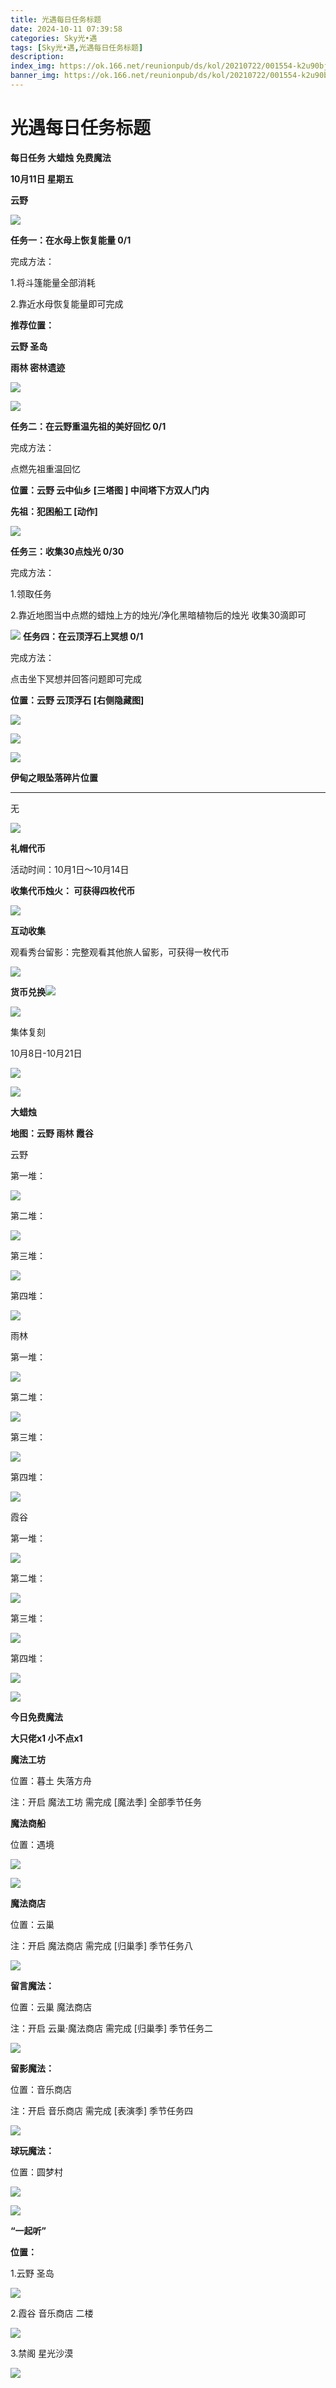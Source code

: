 ```yaml
---
title: 光遇每日任务标题
date: 2024-10-11 07:39:58
categories: Sky光•遇
tags: [Sky光•遇,光遇每日任务标题]
description: 
index_img: https://ok.166.net/reunionpub/ds/kol/20210722/001554-k2u90bj7ay.png?imageView&thumbnail=600x0&type=jpg
banner_img: https://ok.166.net/reunionpub/ds/kol/20210722/001554-k2u90bj7ay.png?imageView&thumbnail=600x0&type=jpg
---
```

# 光遇每日任务标题
**每日任务 大蜡烛 免费魔法**

 **10月11日 星期五**

 **云野**

![](https://img.166.net/reunionpub/ds/kol_server/20241011/042319-3fpl2cu9or.jpeg)

 **任务一：在水母上恢复能量 0/1**

完成方法：

1.将斗篷能量全部消耗

2.靠近水母恢复能量即可完成

 **推荐位置：**

 **云野 圣岛**

 **雨林 密林遗迹**

![](https://img.166.net/reunionpub/1_kol_20241011_3d95bdeea814edd0d796962819a50684.jpeg)

![](https://img.166.net/reunionpub/ds/kol_server/20241011/042457-lz5asd31qp.png)

 **任务二：在云野重温先祖的美好回忆 0/1**

完成方法：

点燃先祖重温回忆

 **位置：云野 云中仙乡 [三塔图 ] 中间塔下方双人门内**

 **先祖：犯困船工 [动作]**

![](https://img.166.net/reunionpub/ds/kol_server/20241011/001911-uy8b3hszrj.jpeg)

 **任务三：收集30点烛光 0/30**

完成方法：

1.领取任务

2.靠近地图当中点燃的蜡烛上方的烛光/净化黑暗植物后的烛光 收集30滴即可

![](https://img.166.net/reunionpub/1_kol_20241011_4541aa3c900eef50f6f70cb3965a1ef7.png)
**任务四：在云顶浮石上冥想 0/1**

完成方法：

点击坐下冥想并回答问题即可完成

 **位置：云野 云顶浮石 [右侧隐藏图]**

![](https://img.166.net/reunionpub/ds/kol_server/20241011/001944-qc2b56usy4.jpeg)

![](https://img.166.net/reunionpub/1_kol_20241011_024ab92b2ad2852520944db9b5327f4f.jpeg)

![](https://img.166.net/reunionpub/ds/kol/20240127/072300-y4gsrkwvcm.png)

 **伊甸之眼坠落碎片位置**

 ****

无

![](https://img.166.net/reunionpub/ds/kol_server/20240717/003917-8p704dsqv9.png)

 **礼帽代币**

活动时间：10月1日～10月14日

 **收集代币烛火： 可获得四枚代币**

![](https://img.166.net/reunionpub/ds/kol_server/20241011/001610-n1vg64lz9c.jpg)

 **互动收集**

观看秀台留影：完整观看其他旅人留影，可获得一枚代币

![](https://img.166.net/reunionpub/ds/kol_server/20241011/001621-9zm76ak2dc.jpg)

**货币兑换**![](https://img.166.net/reunionpub/ds/kol_server/20241001/014546-t18m5as9re.jpg)

![](https://img.166.net/reunionpub/ds/kol_server/20240717/003917-8p704dsqv9.png)

集体复刻

10月8日-10月21日

![](https://img.166.net/reunionpub/ds/kol_server/20241009/011503-8fadne5lc0.jpg)

![](https://img.166.net/reunionpub/ds/kol_server/20240717/003917-8p704dsqv9.png)

 **大蜡烛**

 **地图：云野 雨林 霞谷**

云野

第一堆：

![](https://img.166.net/reunionpub/ds/kol_server/20241010/234859-0ta218gcre.jpg)

第二堆：

![](https://img.166.net/reunionpub/ds/kol_server/20241010/234906-0n3rqt57fp.jpg)

第三堆：

![](https://img.166.net/reunionpub/ds/kol_server/20241011/042319-6s7suzkgli.jpeg)

  

第四堆：

![](https://img.166.net/reunionpub/ds/kol_server/20241010/234922-uchezdsa4v.jpg)

雨林

第一堆：

![](https://img.166.net/reunionpub/ds/kol_server/20241010/234937-erz973qjhc.jpg)

第二堆：

![](https://img.166.net/reunionpub/ds/kol_server/20241010/234943-94a302ktgi.jpg)

第三堆：

![](https://img.166.net/reunionpub/ds/kol_server/20241010/234952-28ik5baqyj.jpg)

第四堆：

![](https://img.166.net/reunionpub/ds/kol_server/20241010/235000-15syn04re8.jpg)

霞谷

第一堆：

![](https://img.166.net/reunionpub/ds/kol_server/20241011/042319-dbugvnjoz9.jpeg)

  

第二堆：

![](https://img.166.net/reunionpub/ds/kol_server/20241010/235031-hutde70r3o.jpg)

第三堆：

![](https://img.166.net/reunionpub/ds/kol_server/20241011/042319-od27gyc31s.jpeg)

  

第四堆：

![](https://img.166.net/reunionpub/ds/kol_server/20241010/235045-k6ipef8hlo.jpg)

 **![](https://img.166.net/reunionpub/ds/kol/20231014/004048-gyt2imp830.png)**

 **今日免费魔法**

 **大只佬x1 小不点x1**

 **魔法工坊**

位置：暮土 失落方舟

注：开启 魔法工坊 需完成 [魔法季] 全部季节任务

 **魔法商船**

位置：遇境

 **![](https://img.166.net/reunionpub/ds/kol/20231014/004605-qmuiowanf4.png)**

![](https://img.166.net/reunionpub/ds/kol_server/20241010/235126-0g2k38qtdp.jpg)

 **魔法商店**

位置：云巢

注：开启 魔法商店 需完成 [归巢季] 季节任务八

![](https://img.166.net/reunionpub/ds/kol_server/20241010/235115-z7ejawqlmc.jpg)

 **留言魔法：**

位置：云巢 魔法商店

注：开启 云巢·魔法商店 需完成 [归巢季] 季节任务二

![](https://img.166.net/reunionpub/ds/kol/20240104/233540-rs5n8klws2.jpg)

 **留影魔法：**

位置：音乐商店

注：开启 音乐商店 需完成 [表演季] 季节任务四

![](https://img.166.net/reunionpub/ds/kol/20240428/232643-hrkcnvb1jq.jpeg)

 **球玩魔法：**

位置：圆梦村

 **![](https://img.166.net/reunionpub/ds/kol/20231014/005022-4hnlvzm7iu.png)**

 **![](https://img.166.net/reunionpub/ds/kol/20231220/070757-w9oeg612sl.png)**

 **“一起听”**

 **位置：**

1.云野 圣岛

**![](https://img.166.net/reunionpub/ds/kol/20231220/071109-so6aef3jyr.jpeg)**

2.霞谷 音乐商店 二楼

**![](https://img.166.net/reunionpub/ds/kol/20231220/071120-naym3f5u4g.jpeg)**

3.禁阁 星光沙漠

 **![](https://img.166.net/reunionpub/ds/kol/20231220/071136-p6b05krfu4.png)**

